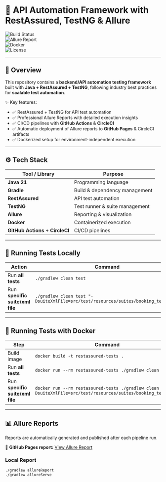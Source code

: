 # 🚀 API Automation Framework with RestAssured, TestNG & Allure

![Build Status](https://img.shields.io/github/actions/workflow/status/landowolf10/api_automation_java_testng/gradle.yml?branch=main)  
![Allure Report](https://img.shields.io/badge/Allure-Report-orange)  
![Docker](https://img.shields.io/badge/Docker-ready-blue)  
![License](https://img.shields.io/badge/license-MIT-green)

---

## 📖 Overview

This repository contains a **backend/API automation testing framework** built with **Java + RestAssured + TestNG**, following industry best practices for **scalable test automation**.

✨ Key features:
- ✅ RestAssured + TestNG for API test automation
- ✅ Professional Allure Reports with detailed execution insights
- ✅ CI/CD pipelines with **GitHub Actions** & **CircleCI**
- ✅ Automatic deployment of Allure reports to **GitHub Pages** & CircleCI artifacts
- ✅ Dockerized setup for environment-independent execution

---

## ⚙️ Tech Stack

| Tool / Library  | Purpose |
|-----------------|---------|
| **Java 21**     | Programming language |
| **Gradle**      | Build & dependency management |
| **RestAssured** | API test automation |
| **TestNG**      | Test runner & suite management |
| **Allure**      | Reporting & visualization |
| **Docker**      | Containerized execution |
| **GitHub Actions + CircleCI** | CI/CD pipelines |

---

## 🧪 Running Tests Locally

| Action | Command |
|--------|---------|
| Run **all tests** | `./gradlew clean test` |
| Run **specific suite/xml file** | `./gradlew clean test "-DsuiteXmlFile=src/test/resources/suites/booking_test.xml"` |

---

## 🐳 Running Tests with Docker

| Step | Command |
|------|---------|
| Build image | `docker build -t restassured-tests .` |
| Run **all tests** | `docker run --rm restassured-tests ./gradlew clean test` |
| Run **specific suite/xml file** | `docker run --rm restassured-tests ./gradlew clean test "-DsuiteXmlFile=src/test/resources/suites/booking_test.xml"` |

---

## 📊 Allure Reports

Reports are automatically generated and published after each pipeline run.

🔗 **GitHub Pages report:** [View Allure Report](https://landowolf10.github.io/api_automation_java_testng/)

### Local Report
```bash
./gradlew allureReport
./gradlew allureServe
